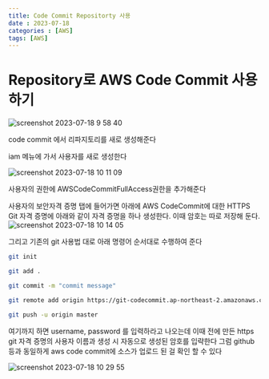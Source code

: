 ```yaml
---
title: Code Commit Repositorty 사용
date : 2023-07-18
categories : [AWS]
tags: [AWS]
---
```

# Repository로 AWS Code Commit 사용하기
![screenshot 2023-07-18 9 58 40](https://github.com/hyunhyun/hyunhyun.github.io/assets/18597515/30e2253a-3690-4dbb-b927-4ff3c4ddc86f)

code commit 에서 리파지토리를 새로 생성해준다

iam 메뉴에 가서 사용자를 새로 생성한다

![screenshot 2023-07-18 10 11 09](https://github.com/hyunhyun/hyunhyun.github.io/assets/18597515/c03be756-f813-433a-afdc-036111692323)

사용자의 권한에 AWSCodeCommitFullAccess권한을 추가해준다

사용자의 보안자격 증명 탭에 들어가면 아래에
AWS CodeCommit에 대한 HTTPS Git 자격 증명에 아래와 같이 자격 증명을 하나 생성한다\. 이때 암호는 따로 저장해 둔다\.
![screenshot 2023-07-18 10 14 05](https://github.com/hyunhyun/hyunhyun.github.io/assets/18597515/878f990a-4ed3-4da4-b74f-707e4c345b3c)

그리고 기존의 git 사용법 대로 아래 명령어 순서대로 수행하여 준다

```bash
git init

git add .

git commit -m "commit message"

git remote add origin https://git-codecommit.ap-northeast-2.amazonaws.com/v1/repos/hyun-repo

git push -u origin master
```

여기까지 하면 username, password 를 입력하라고 나오는데 이때 
전에 만든 https git 자격 증명의 사용자 이름과 생성 시 자동으로 생성된 암호를 입략한다
그럼 github등과 동일하게 aws code commit에 소스가 업로드 된 걸 확인 할 수 있다

![screenshot 2023-07-18 10 29 55](https://github.com/hyunhyun/hyunhyun.github.io/assets/18597515/8c9a67ac-2906-40fd-b82c-fae1c700f885)

